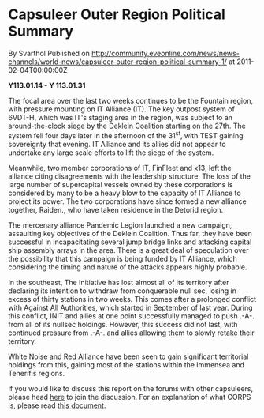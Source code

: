 # Capsuleer Outer Region Political Summary
By Svarthol
Published on http://community.eveonline.com/news/news-channels/world-news/capsuleer-outer-region-political-summary-1/ at 2011-02-04T00:00:00Z

 **Y113.01.14 - Y 113.01.31**  
  
The focal area over the last two weeks continues to be the Fountain region, with pressure mounting on IT Alliance (IT). The key outpost system of 6VDT-H, which was IT's staging area in the region, was subject to an around-the-clock siege by the Deklein Coalition starting on the 27th. The system fell four days later in the afternoon of the 31<sup>st</sup>, with TEST gaining sovereignty that evening. IT Alliance and its allies did not appear to undertake any large scale efforts to lift the siege of the system.  
  
Meanwhile, two member corporations of IT, FinFleet and x13, left the alliance citing disagreements with the leadership structure. The loss of the large number of supercapital vessels owned by these corporations is considered by many to be a heavy blow to the capacity of IT Alliance to project its power. The two corporations have since formed a new alliance together, Raiden., who have taken residence in the Detorid region.  
  
The mercenary alliance Pandemic Legion launched a new campaign, assaulting key objectives of the Deklein Coalition. Thus far, they have been successful in incapacitating several jump bridge links and attacking capital ship assembly arrays in the area. There is a great deal of speculation over the possibility that this campaign is being funded by IT Alliance, which considering the timing and nature of the attacks appears highly probable.  
  
In the southeast, The Initiative has lost almost all of its territory after declaring its intention to withdraw from conquerable null sec, losing in excess of thirty stations in two weeks. This comes after a prolonged conflict with Against All Authorities<ins datetime="2011-02-04T11:08" cite="mailto:Tony%20Gonzales">,</ins> which started in September of last year. During this conflict, INIT and allies at one point successfully managed to push .-A-. from all of its nullsec holdings. However, this success did not last, with continued pressure from .-A-. and allies allowing them to slowly retake their territory.&nbsp;  
  
White Noise and Red Alliance have been seen to gain significant territorial holdings from this, gaining most of the stations within the Immensea and Tenerifis regions.  
  
If you would like to discuss this report on the forums with other capsuleers, please head [here](http://www.eveonline.com/ingameboard.asp?a=topic&threadID=1462552 "CORPS Forum thread") to join the discussion. For an explanation of what CORPS is, please read&nbsp;[this document](http://www.eveonline.com/ingameboard.asp?a=topic&threadID=1106890&page=1).

